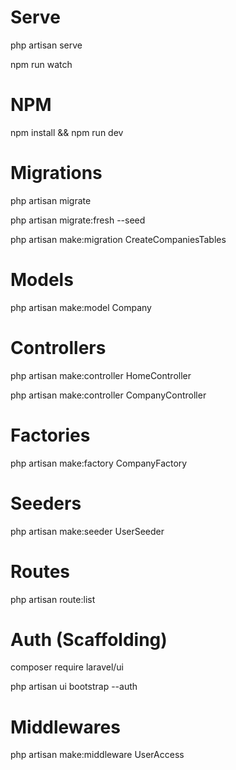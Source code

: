 # Serve

php artisan serve

npm run watch

# NPM

npm install && npm run dev

# Migrations

php artisan migrate

php artisan migrate:fresh --seed

php artisan make:migration CreateCompaniesTables

# Models

php artisan make:model Company

# Controllers

php artisan make:controller HomeController

php artisan make:controller CompanyController

# Factories

php artisan make:factory CompanyFactory

# Seeders

php artisan make:seeder UserSeeder

# Routes

php artisan route:list

# Auth (Scaffolding)

composer require laravel/ui

php artisan ui bootstrap --auth

# Middlewares

php artisan make:middleware UserAccess